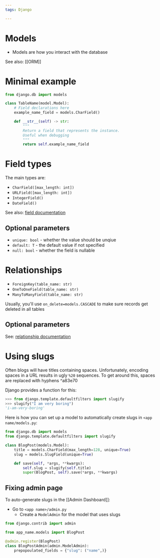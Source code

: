 ```yaml
---
tags: Django

---
```

# Models
- Models are how you interact with the database

See also: [[ORM]]

# Minimal example
```python
from django.db import models

class TableName(model.Model):
	# Field declarations here
	example_name_field = models.CharField()

	def __str__(self) -> str:
		"""
		Return a field that represents the instance.
		Useful when debugging
		"""
		return self.example_name_field
```

# Field types
The main types are:
- `CharField([max_length: int])`
- `URLField([max_length: int])`
- `IntegerField()`
- `DateField()`

See also: [field documentation](https://docs.djangoproject.com/en/2.1/ref/models/fields/#model-field-types)

## Optional parameters
- `unique: bool` - whether the value should be unqiue
- `default: T` - the default value if not specified
- `null: bool` - whether the field is nullable

# Relationships
- `ForeignKey(table_name: str)`
- `OneToOneField(table_name: str)`
- `ManyToManyField(table_name: str)`

Usually, you'll use `on_delete=models.CASCADE` to make sure records get deleted in all tables

## Optional parameters
See: [relationship documentation](https://docs.djangoproject.com/en/2.1/ref/models/fields/#django.db.models.CASCADE)

# Using slugs
Often blogs will have titles containing spaces. Unfortunately, encoding spaces in a URL results in ugly `%20` sequences. To get around this, spaces are replaced with hyphens ^a83e70

Django provides a function for this:
```python
>>> from django.template.defaultfilters import slugify
>>> slugify("I am very boring")
'i-am-very-boring'
```

Here is how you can set up a model to automatically create slugs in `<app name/models.py`:
```python
from django.db import models
from django.template.defaultfilters import slugify

class BlogPost(models.Model):
	title = models.CharField(max_length=128, unique=True)
	slug = models.SlugField(unique=True)

	def save(self, *args, **kwargs):
		self.slug = slugify(self.title)
		super(BlogPost, self).save(*args, **kwargs)
```

## Fixing admin page
To auto-generate slugs in the [[Admin Dashboard]]:
- Go to `<app name>/admin.py`
	- Create a `ModelAdmin` for the model that uses slugs
```python
from django.contrib import admin

from app_name.models import BlogPost

@admin.register(BlogPost)
class BlogPostAdmin(admin.ModelAdmin):
	prepopoulated_fields = {"slug": ("name",)}
````